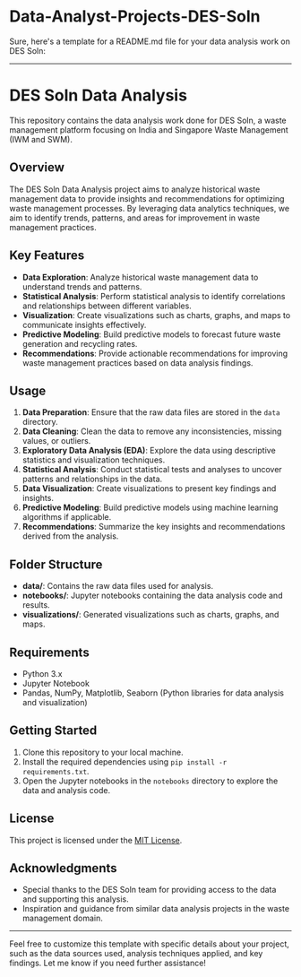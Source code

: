 # Data-Analyst-Projects-DES-Soln

Sure, here's a template for a README.md file for your data analysis work on DES Soln:

---

# DES Soln Data Analysis

This repository contains the data analysis work done for DES Soln, a waste management platform focusing on India and Singapore Waste Management (IWM and SWM).

## Overview

The DES Soln Data Analysis project aims to analyze historical waste management data to provide insights and recommendations for optimizing waste management processes. By leveraging data analytics techniques, we aim to identify trends, patterns, and areas for improvement in waste management practices.

## Key Features

- **Data Exploration**: Analyze historical waste management data to understand trends and patterns.
- **Statistical Analysis**: Perform statistical analysis to identify correlations and relationships between different variables.
- **Visualization**: Create visualizations such as charts, graphs, and maps to communicate insights effectively.
- **Predictive Modeling**: Build predictive models to forecast future waste generation and recycling rates.
- **Recommendations**: Provide actionable recommendations for improving waste management practices based on data analysis findings.

## Usage

1. **Data Preparation**: Ensure that the raw data files are stored in the `data` directory.
2. **Data Cleaning**: Clean the data to remove any inconsistencies, missing values, or outliers.
3. **Exploratory Data Analysis (EDA)**: Explore the data using descriptive statistics and visualization techniques.
4. **Statistical Analysis**: Conduct statistical tests and analyses to uncover patterns and relationships in the data.
5. **Data Visualization**: Create visualizations to present key findings and insights.
6. **Predictive Modeling**: Build predictive models using machine learning algorithms if applicable.
7. **Recommendations**: Summarize the key insights and recommendations derived from the analysis.

## Folder Structure

- **data/**: Contains the raw data files used for analysis.
- **notebooks/**: Jupyter notebooks containing the data analysis code and results.
- **visualizations/**: Generated visualizations such as charts, graphs, and maps.

## Requirements

- Python 3.x
- Jupyter Notebook
- Pandas, NumPy, Matplotlib, Seaborn (Python libraries for data analysis and visualization)

## Getting Started

1. Clone this repository to your local machine.
2. Install the required dependencies using `pip install -r requirements.txt`.
3. Open the Jupyter notebooks in the `notebooks` directory to explore the data and analysis code.


## License

This project is licensed under the [MIT License](LICENSE).

## Acknowledgments

- Special thanks to the DES Soln team for providing access to the data and supporting this analysis.
- Inspiration and guidance from similar data analysis projects in the waste management domain.

---

Feel free to customize this template with specific details about your project, such as the data sources used, analysis techniques applied, and key findings. Let me know if you need further assistance!
